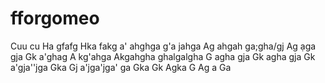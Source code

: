 # fforgomeo
Cuu cu
Ha gfafg 
Hka fakg a' ahghga g'a jahga 
Ag ahgah ga;gha/gj
Ag ạga gja
Gk a'ghag
A kg'ahga 
Akgahgha ghalgalgha
G agha gja
Gk agha gja
 Gk a'gja''jga
 Gka
 Gj a'jga'jga' ga
  Gka
    Gk
    Agka
     G
     Ag a
     Ga
